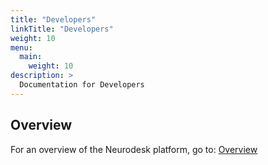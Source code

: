 ```yaml
---
title: "Developers"
linkTitle: "Developers"
weight: 10
menu:
  main:
    weight: 10
description: >
  Documentation for Developers
---
```


## Overview
For an overview of the Neurodesk platform, go to: [Overview](/docs/overview/)

